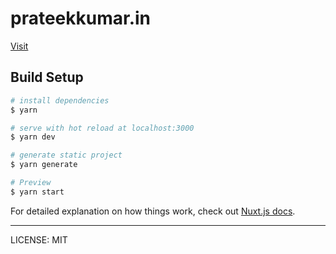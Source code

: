 # prateekkumar.in

[Visit](https://prateekkumar.in)

## Build Setup

```bash
# install dependencies
$ yarn

# serve with hot reload at localhost:3000
$ yarn dev

# generate static project
$ yarn generate

# Preview
$ yarn start
```

For detailed explanation on how things work, check out [Nuxt.js docs](https://nuxtjs.org).

---

LICENSE: MIT
